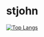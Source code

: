# stjohn

[![Top Langs](https://github-readme-stats-stjohn96.vercel.app/api/top-langs/?username=stjohn96&layout=compact)](https://github.com/stjohn96)

